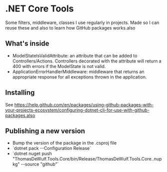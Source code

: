 ﻿# .NET Core Tools

Some filters, middleware, classes I use regularly in projects. Made so I can reuse these and also to learn how GitHub packages works.also

## What's inside

- ModelStateIsValidAttribute: an attribute that can be added to Controllers/Actions. Controllers decorated with the attribute will return a 400 with errors if the ModelState is not valid.
- ApplicationErrorHandlerMiddleware: middleware that returns an appropriate response for all exceptions thrown in the application.

## Installing

See https://help.github.com/en/packages/using-github-packages-with-your-projects-ecosystem/configuring-dotnet-cli-for-use-with-github-packages.also

## Publishing a new version

- Bump the version of the package in the .csproj file
- ´dotnet pack --Configuration Release´
- ´dotnet nuget push "ThomasDeWulf.Tools.Core/bin/Release/ThomasDeWulf.Tools.Core.<VERSION>.nupkg" --source "github"´

